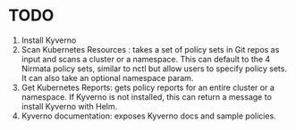 # TODO

1. Install Kyverno
2. Scan Kubernetes Resources : takes a set of policy sets in Git repos as input and scans a cluster or a namespace. This can default to the 4 Nirmata policy sets, similar to  nctl but allow users to specify policy sets. It can also take an optional namespace param.
3. Get Kubernetes Reports: gets policy reports for an entire cluster or a namespace. If Kyverno is not installed, this can return a message to install Kyverno with Helm.
4. Kyverno documentation: exposes Kyverno docs and sample policies.
